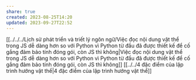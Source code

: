 ```yaml
---
share: true
created: 2023-08-25T14:20
updated: 2023-09-27T22:52
---
```

[[../../../Lịch sử phát triển và triết lý ngôn ngữ/Việc đọc nội dung vật thể trong JS dễ dàng hơn so với Python vì Python từ đầu đã được thiết kế để cố gắng đảm bảo tính đóng gói, còn JS thì không|Việc đọc nội dung vật thể trong JS dễ dàng hơn so với Python vì Python từ đầu đã được thiết kế để cố gắng đảm bảo tính đóng gói, còn JS thì không]]
[[../../4 đặc điểm của lập trình hướng vật thể|4 đặc điểm của lập trình hướng vật thể]]